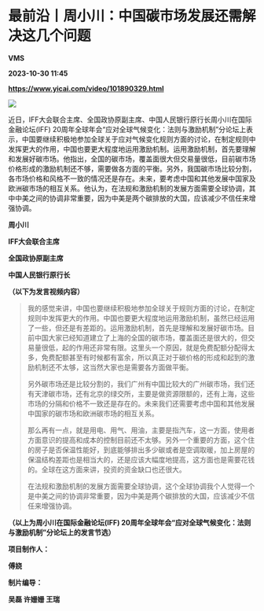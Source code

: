 # 最前沿丨周小川：中国碳市场发展还需解决这几个问题
**VMS**

**2023-10-30 11:45**

**https://www.yicai.com/video/101890329.html**

![](http://imgcdn.yicai.com/vms-new/2023/10/3582ce8b0c2ab21df3858468aa1046b0_r9g3.jpg) 

近日，IFF大会联合主席、全国政协原副主席、中国人民银行原行长周小川在国际金融论坛(IFF) 20周年全球年会“应对全球气候变化：法则与激励机制”分论坛上表示，中国要继续积极地参加全球关于应对气候变化规则方面的讨论，在制定规则中发挥更大的作用，中国也要更大程度地运用激励机制。运用激励机制，首先要理解和发展好碳市场。他指出，全国的碳市场，覆盖面很大但交易量很低，目前碳市场价格形成的激励机制还不够，需要做各方面的平衡。另外，我国碳市场比较分割，各市场价格和风格不一致的情况还是存在。未来，要考虑中国和其他发展中国家及欧洲碳市场的相互关系。他认为，在法规和激励机制的发展方面需要全球协调，其中中美之间的协调非常重要，因为中美是两个碳排放的大国，应该减少不信任来增强协调。

**周小川**

**IFF大会联合主席**

**全国政协原副主席**

**中国人民银行原行长**

**（以下为发言视频内容）**

> 我的感觉来讲，中国也要继续积极地参加全球关于规则方面的讨论，在制定规则中发挥更大的作用。中国也要更大程度地运用激励机制，虽然已经运用了一些，但还是有差距的。运用激励机制，首先是理解和发展好碳市场。目前中国大家已经知道建立了上海的全国的碳市场，覆盖面还是很大的，但交易量很低，起的作用还非常有限。这里头一个原因，就是免费配额分配得太多，免费配额甚至有时候都有富余，所以真正对于碳价格的形成和起到的激励机制还不太够，这当然大家也是需要各方面做平衡。
> 
> 另外碳市场还是比较分割的，我们广州有中国比较大的广州碳市场，我们还有天津碳市场，还有北京的绿交所，主要是做资源限额的，还有上海，这些市场的分隔和价格不一致还是存在的。未来我们还需要考虑中国和其他发展中国家的碳市场和欧洲碳市场的相互关系。
> 
> 那么再有一点，就是用电、用气、用油，主要是指汽车，这一方面，使用者方面意识的提高和成本的控制目前还不太够。另外一个重要的方面，这个住的房子是否保温性能好，到底能够排出多少碳或者是空调取暖，加上房屋的保温结构差距也是相当大的，还是应该大幅度地提高，这方面也是需要花钱的。全球在这方面来讲，投资的资金缺口也还很大。
> 
> 在法规和激励机制的发展方面需要全球协调，这个全球协调我个人觉得一个是中美之间的协调非常重要，因为中美是两个碳排放的大国，应该减少不信任来增强协调。

**（以上为周小川在国际金融论坛(IFF) 20周年全球年会“应对全球气候变化：法则与激励机制”分论坛上的发言节选）**

**项目制作人：**

**傅娆**

**制片编导：**

**吴磊 许姗姗 王瑞**